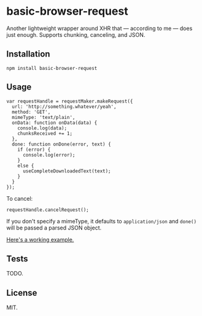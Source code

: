 basic-browser-request
=====================

Another lightweight wrapper around XHR that &mdash; according to me &mdash; does just enough. Supports chunking, canceling, and JSON.

Installation
------------

    npm install basic-browser-request

Usage
-----

    var requestHandle = requestMaker.makeRequest({
      url: 'http://something.whatever/yeah',
      method: 'GET',
      mimeType: 'text/plain',
      onData: function onData(data) {
        console.log(data);
        chunksReceived += 1;
      },
      done: function onDone(error, text) {
        if (error) {
          console.log(error);
        }
        else {
          useCompleteDownloadedText(text);
        }
      }
    });

To cancel:

    requestHandle.cancelRequest();

If you don't specify a mimeType, it defaults to `application/json` and `done()` will be passed a parsed JSON object.

[Here's a working example.](http://jimkang.com/basic-browser-request/example)

Tests
-----

TODO.

License
-------

MIT.
